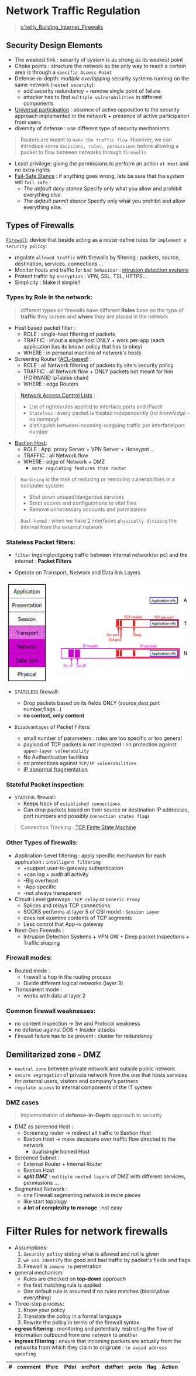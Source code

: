 # Network Traffic Regulation

> [o'reilly_Building_Internet_Firewalls](http://litux.nl/Books/books/www.leothreads.com/e-book/oreillybookself/tcpip/firewall/index.htm)

## Security Design Elements 

- The weakest link : security of system is as strong as its weakest point
- Choke points : structure the network as the only way to reach a certain area is through a `specific Access Point`
- Defense-in-depth: *multiple overlapping* security systems running on the same network (`nested security`):
  - add security redundancy + remove single point of failure
  - attacker has to find `multiple vulnerabilities` in different components
- [Universal participation](http://litux.nl/Books/books/www.leothreads.com/e-book/oreillybookself/tcpip/firewall/ch03_06.htm) : absence of active opposition to the security approach implemented in the network + presence of active participation from users
- diversity of defense : use different type of security mechanisms

> Routers are meant to `make the traffic flow`. However, we can introduce some `decisions, rules, permissions` before allowing a packet to flow between networks through `firewalls`

- Least privilege: giving the permissions to perform an action  `at most` and no extra rights
- [Fail-Safe Stance](https://docstore.mik.ua/orelly/networking_2ndEd/fire/ch03_05.htm) : if anything goes wrong, lets be sure that the system will `fail safe` : 
  - *The default deny stance* Specify only what you allow and prohibit everything else. 
  - *The default permit stance* Specify only what you prohibit and allow everything else.
   
## Types of Firewalls

[`Firewall`](https://en.wikipedia.org/wiki/Firewall_(computing)): device that beside acting as a router define rules for `implement a security policy`:
- regulate `allowed traffic` with firewalls by filtering : packets, source, destination, services, connections ...
- Monitor hosts and traffic for `bad behaviour` : [intrusion detection systems](https://en.wikipedia.org/wiki/Intrusion_detection_system)
- Protect traffic by `encryption` : VPN, SSL, TSL, HTTPS...
- Simplicity : Make it simple!!
  
### Types by Role in the network:
 
> different types on firewalls have different **Roles** base on the type of **traffic** they screen and **where** they are placed in the network

- Host based packet filter :
  - ROLE : single-host filtering of packets 
  - TRAFFIC : in\out a single host ONLY + work per-app (each application has its known policy that has to obey)
  - WHERE : in personal machine of network's hosts
- Screening Router ([ACL-based](http://www.di-srv.unisa.it/~ads/corso-security/www/CORSO-0203/Cisco/cisco827_htm/cisco827_acl_std.htm)) :
  - ROLE : all Network filtering of packets by site's security policy
  - TRAFFIC : all Network flow + ONLY packets not meant for him (FORWARD IpTables chain)
  - WHERE : edge Routers 
> [Network Access Control Lists](https://en.wikipedia.org/wiki/Access-control_list#Networking_ACLs) : 
> - List of rights\rules applied to interface,ports and IPaddr
> - `Stateless` : every packet is treated independently (*no knowledge - no memory*)
> - distinguish between incoming-outgoing traffic per interface\port number
- [Bastion Host](https://en.wikipedia.org/wiki/Bastion_host):  
  - ROLE : App. proxy Server + VPN Server + Honeypot ...
  - TRAFFIC : all Network flow 
  - WHERE : edge of Network + DMZ
    + `more regulating features than router`
> `Hardening` is the task of reducing or removing vulnerabilities in a computer system:
> - Shut down unused\dangerous services
> - Strict access and configurations to vital files
> - Remove unnecessary accounts and permissions

> `Dual-homed` : when we have 2 interfaces `physically dividing` the internal from the external network

### Stateless Packet filters:

- `filter` ingoing\outgoing traffic between internal network(or pc) and the internet : **Packet Filters**

- Operate on Transport, Network and Data link Layers 

![picture 1](../images/e793192ee3a69a86b09706ec6c08dc535920fe677c25dc5cb003be18b06433a1.png)  

- `STATELESS` firewall: 
  - Drop packets based on its fields ONLY (source,dest,port number,flags...)
  - **no context, only content**

- `Disadvantages` of Packet Filters:
    - small number of parameters : rules are too specific or too general
    - payload of TCP packets is not inspected : no protection against `upper-layer vulnerability`
    - No Authentication facilities
    - no protections against `TCP/IP vulnerabilities`
    - [IP abnormal fragmentation](https://www.imperva.com/learn/ddos/ip-fragmentation-attack-teardrop/#:~:text=IP%20fragmentation%20attacks%20are%20a,by%20exploiting%20datagram%20fragmentation%20mechanisms.)
    
### Stateful Packet inspection:

- `STATEFUL` firewall:
  - Keeps track of `established connections`
  - Can drop packets based on their source or destination
IP addresses, port numbers and possibly `connection states flags` 
> Connection Tracking : [TCP Finite State Machine](http://tcpipguide.com/free/t_TCPOperationalOverviewandtheTCPFiniteStateMachineF-2.htm)

### Other Types of firewalls:

- Application-Level filtering : apply specific mechanism for each application : `intelligent filtering`
  - +support user-to-gateway authentication
  - +can log + audit all activity
  - -Big overhead
  - -App specific
  - -not always transparent
- Circuit-Level gateways : `TCP relay` or `Generic Proxy`
  - Splices and relays TCP connections
  - SOCKS performs at layer 5 of OSI model : `Session Layer`
  - does not examine contents of TCP segments
  - Less control that App-lv gateway
- Next-Gen Firewalls : 
  - Intrusion Detection Systems + VPN GW + Deep packet inspections + Traffic shaping
  
### Firewall modes:

- Routed mode : 
  - firewall is hop in the routing process
  - Divide different logical networks (layer 3)
- Transparent mode :
  - works with data at layer 2

### Common firewall weaknesses: 
  - no content inspection $\rightarrow$ Sw and Protocol weakness
  - no defense against DOS + Insider attacks
  - Firewall failure has to be prevent : cluster for redundancy
  
## Demilitarized zone - DMZ

- `neutral zone` between private network and outside public network 
- `secure segregation` of private network from the one that hosts services for external users, visitors and company's partners
- `regulate access` to internal components of the IT system 

### DMZ cases

> implementation of **defense-in-Depth** approach to security
- DMZ as screened Host : 
  - Screening router $\rightarrow$ redirect all traffic to Bastion Host
  - Bastion Host $\rightarrow$ make decisions over traffic flow directed to the network
    - dual\single homed Host
- Screened Subnet :
  - External Router + Internal Router
  - Bastion Host 
  - ***split DMZ*** : `multiple nested layers` of DMZ with different services, permissions ...
- Segmented Network :
  - one Firewall segmenting network in more pieces
  - like start topology
  - **a lot of complexity to manage** : not easy
  
# Filter Rules for network firewalls

- Assumptions:
   1. `Security policy` stating what is allowed and not is given
   2. `we can Identify` the good and bad traffic by packet's fields and flags
   3. Firewall is `immune to` penetration
- general mechanism:
  - Rules are checked on **top-down** approach
  - the first matching rule is applied 
  - One default rule is assumed if no rules matches (block\allow everything)
- Three-step process:
    1. Know your policy
    2. Translate the policy in a formal language
    3. Rewrite the policy in terms of the firewall syntax
- **egress filtering** : monitoring and potentially restricting the flow of information outbound from one network to another
- **ingress filtering** : ensure that incoming packets are actually from the networks from which they claim to originate : `to avoid address spoofing`

|#|comment| IPsrc | IPdst |srcPort| dstPort |proto| flag  | Action |
|--| --| --| --| --| --| -- | --| --|


